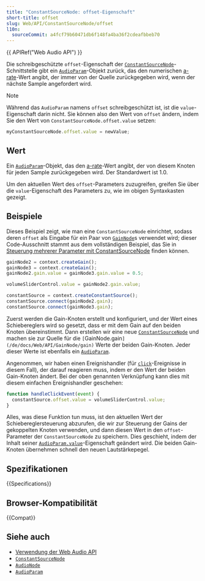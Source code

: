 ```yaml
---
title: "ConstantSourceNode: offset-Eigenschaft"
short-title: offset
slug: Web/API/ConstantSourceNode/offset
l10n:
  sourceCommit: a4fcf79b60471db6f148fa4ba36f2cdeafbbeb70
---
```


{{ APIRef("Web Audio API") }}

Die schreibgeschützte `offset`-Eigenschaft der [`ConstantSourceNode`](/de/docs/Web/API/ConstantSourceNode)-Schnittstelle gibt ein [`AudioParam`](/de/docs/Web/API/AudioParam)-Objekt zurück, das den numerischen [a-rate](/de/docs/Web/API/AudioParam#a-rate)-Wert angibt, der immer von der Quelle zurückgegeben wird, wenn der nächste Sample angefordert wird.

> [!NOTE]
> Während das `AudioParam` namens `offset` schreibgeschützt ist, ist die
> `value`-Eigenschaft darin nicht. Sie können also den Wert von
> `offset` ändern, indem Sie den Wert von
> `ConstantSourceNode.offset.value` setzen:
>
> ```js
> myConstantSourceNode.offset.value = newValue;
> ```

## Wert

Ein [`AudioParam`](/de/docs/Web/API/AudioParam)-Objekt, das den [a-rate](/de/docs/Web/API/AudioParam#a-rate)-Wert angibt, der von diesem Knoten für jeden
Sample zurückgegeben wird. Der Standardwert ist 1.0.

Um den aktuellen Wert des `offset`-Parameters zuzugreifen, greifen Sie über die `value`-Eigenschaft des Parameters zu, wie im obigen Syntaxkasten gezeigt.

## Beispiele

Dieses Beispiel zeigt, wie man eine `ConstantSourceNode` einrichtet, sodass deren
`offset` als Eingabe für ein Paar von [`GainNode`](/de/docs/Web/API/GainNode)s verwendet wird; dieser Code-Ausschnitt stammt aus dem vollständigen Beispiel, das Sie in [Steuerung mehrerer Parameter mit ConstantSourceNode](/de/docs/Web/API/Web_Audio_API/Controlling_multiple_parameters_with_ConstantSourceNode) finden können.

```js
gainNode2 = context.createGain();
gainNode3 = context.createGain();
gainNode2.gain.value = gainNode3.gain.value = 0.5;

volumeSliderControl.value = gainNode2.gain.value;

constantSource = context.createConstantSource();
constantSource.connect(gainNode2.gain);
constantSource.connect(gainNode3.gain);
```

Zuerst werden die Gain-Knoten erstellt und konfiguriert, und der Wert eines Schiebereglers wird so gesetzt, dass er mit dem Gain auf den beiden Knoten übereinstimmt. Dann erstellen wir eine neue
[`ConstantSourceNode`](/de/docs/Web/API/ConstantSourceNode) und machen sie zur Quelle für die `[`GainNode.gain`](/de/docs/Web/API/GainNode/gain)` Werte der beiden Gain-Knoten. Jeder dieser Werte ist ebenfalls ein
[`AudioParam`](/de/docs/Web/API/AudioParam).

Angenommen, wir haben einen Ereignishandler (für [`click`](/de/docs/Web/API/Element/click_event)-Ereignisse in diesem Fall), der darauf reagieren muss, indem er den Wert der beiden Gain-Knoten ändert. Bei der oben genannten Verknüpfung kann dies mit diesem einfachen Ereignishandler geschehen:

```js
function handleClickEvent(event) {
  constantSource.offset.value = volumeSliderControl.value;
}
```

Alles, was diese Funktion tun muss, ist den aktuellen Wert der Schiebereglersteuerung abzurufen, die wir zur Steuerung der Gains der gekoppelten Knoten verwenden, und dann diesen Wert in den `offset`-Parameter der `ConstantSourceNode` zu speichern. Dies geschieht, indem der Inhalt seiner [`AudioParam.value`](/de/docs/Web/API/AudioParam/value)-Eigenschaft geändert wird. Die beiden Gain-Knoten übernehmen schnell den neuen Lautstärkepegel.

## Spezifikationen

{{Specifications}}

## Browser-Kompatibilität

{{Compat}}

## Siehe auch

- [Verwendung der Web Audio API](/de/docs/Web/API/Web_Audio_API/Using_Web_Audio_API)
- [`ConstantSourceNode`](/de/docs/Web/API/ConstantSourceNode)
- [`AudioNode`](/de/docs/Web/API/AudioNode)
- [`AudioParam`](/de/docs/Web/API/AudioParam)
